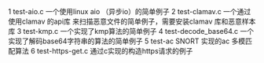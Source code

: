 1 test-aio.c    				一个使用linux aio （异步io）的简单例子
2 test-clamav.c   				一个通过使用clamav 的api库 来扫描恶意文件的简单例子，需要安装clamav 库和恶意样本库
3 test-kmp.c                    一个实现了kmp算法的简单例子
4 test-decode_base64.c          一个实现了解码base64字符串的算法的简单例子
5 test-ac						SNORT 实现的ac 多模匹配算法
6 test-https-get.c              通过c实现的构造https请求的例子